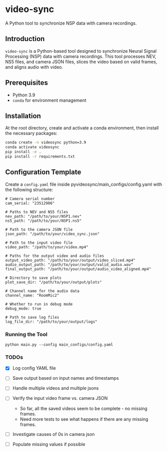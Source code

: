 # video-sync
A Python tool to synchronize NSP data with camera recordings.

## Introduction
`video-sync` is a Python-based tool designed to synchronize Neural Signal Processing (NSP) data with camera recordings. This tool processes NEV, NS5 files, and camera JSON files, slices the video based on valid frames, and aligns audio with video.

## Prerequisites
- Python 3.9
- `conda` for environment management

## Installation

At the root directory, create and activate a conda environment, then install the necessary packages:

```sh
conda create -n videosync python=3.9
conda activate videosync
pip install -e .
pip install -r requirements.txt
```

## Configuration Template
Create a `config.yaml` file inside pyvideosync/main_configs/config.yaml with the following structure:

```
# Camera serial number
cam_serial: "23512906"

# Paths to NEV and NS5 files
nev_path: "/path/to/your/NSP1.nev"
ns5_path: "/path/to/your/NSP1.ns5"

# Path to the camera JSON file
json_path: "/path/to/your/video_sync.json"

# Path to the input video file
video_path: "/path/to/your/video.mp4"

# Paths for the output video and audio files
output_video_path: "/path/to/your/output/video_sliced.mp4"
audio_output_path: "/path/to/your/output/valid_audio.wav"
final_output_path: "/path/to/your/output/audio_video_aligned.mp4"

# Directory to save plots
plot_save_dir: "/path/to/your/output/plots"

# Channel name for the audio data
channel_name: "RoomMic2"

# Whether to run in debug mode
debug_mode: true

# Path to save log files
log_file_dir: "/path/to/your/output/logs"
```

### Running the Tool

```
python main.py --config main_configs/config.yaml
```


### TODOs

- [X] Log config YAML file
- [ ] Save output based on input names and timestamps
- [ ] Handle multiple videos and multiple jsons
- [ ] Verify the input video frame vs. camera JSON
  - So far, all the saved videos seem to be complete - no missing frames.
  - Need more tests to see what happens if there are any missing frames.

- [ ] Investigate causes of 0s in camera json
- [ ] Populate missing values if possible
